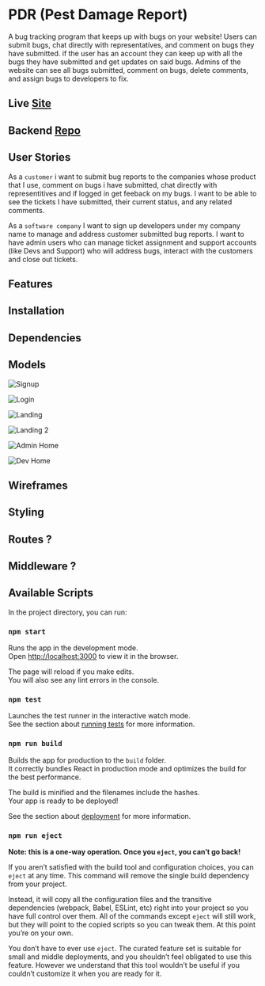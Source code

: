 # PDR (Pest Damage Report)

A bug tracking program that keeps up with bugs on your website! Users can submit bugs, chat directly with representatives, and comment on bugs they have submitted. if the user has an account they can keep up with all the bugs they have submitted and get updates on said bugs. Admins of the website can see all bugs submitted, comment on bugs, delete comments, and assign bugs to developers to fix. 

## Live [Site](https://pestdamagereport.herokuapp.com/)

## Backend [Repo](https://github.com/sschneeberg/pdr-backend)

## User Stories

As a `customer` i want to submit bug reports to the companies whose product that I use, comment on bugs i have submitted, chat directly with representitives and if logged in get feeback on my bugs. I want to be able to see the tickets I have submitted, their current status, and any related comments.

As a `software company` I want to sign up developers under my company name to manage and address customer submitted bug reports. I want to have admin users who can manage ticket assignment and support accounts (like Devs and Support) who will address bugs, interact with the customers and close out tickets.

## Features

## Installation

## Dependencies

## Models

![Signup](/images/logo.png)

![Login](/images/logo.png)

![Landing](/images/logo.png)

![Landing 2](/images/logo.png)

![Admin Home](/images/logo.png)

![Dev Home](/images/logo.png)

## Wireframes

## Styling

## Routes ?

## Middleware ?

## Available Scripts

In the project directory, you can run:

### `npm start`

Runs the app in the development mode.\
Open [http://localhost:3000](http://localhost:3000) to view it in the browser.

The page will reload if you make edits.\
You will also see any lint errors in the console.

### `npm test`

Launches the test runner in the interactive watch mode.\
See the section about [running tests](https://facebook.github.io/create-react-app/docs/running-tests) for more information.

### `npm run build`

Builds the app for production to the `build` folder.\
It correctly bundles React in production mode and optimizes the build for the best performance.

The build is minified and the filenames include the hashes.\
Your app is ready to be deployed!

See the section about [deployment](https://facebook.github.io/create-react-app/docs/deployment) for more information.

### `npm run eject`

**Note: this is a one-way operation. Once you `eject`, you can’t go back!**

If you aren’t satisfied with the build tool and configuration choices, you can `eject` at any time. This command will remove the single build dependency from your project.

Instead, it will copy all the configuration files and the transitive dependencies (webpack, Babel, ESLint, etc) right into your project so you have full control over them. All of the commands except `eject` will still work, but they will point to the copied scripts so you can tweak them. At this point you’re on your own.

You don’t have to ever use `eject`. The curated feature set is suitable for small and middle deployments, and you shouldn’t feel obligated to use this feature. However we understand that this tool wouldn’t be useful if you couldn’t customize it when you are ready for it.

